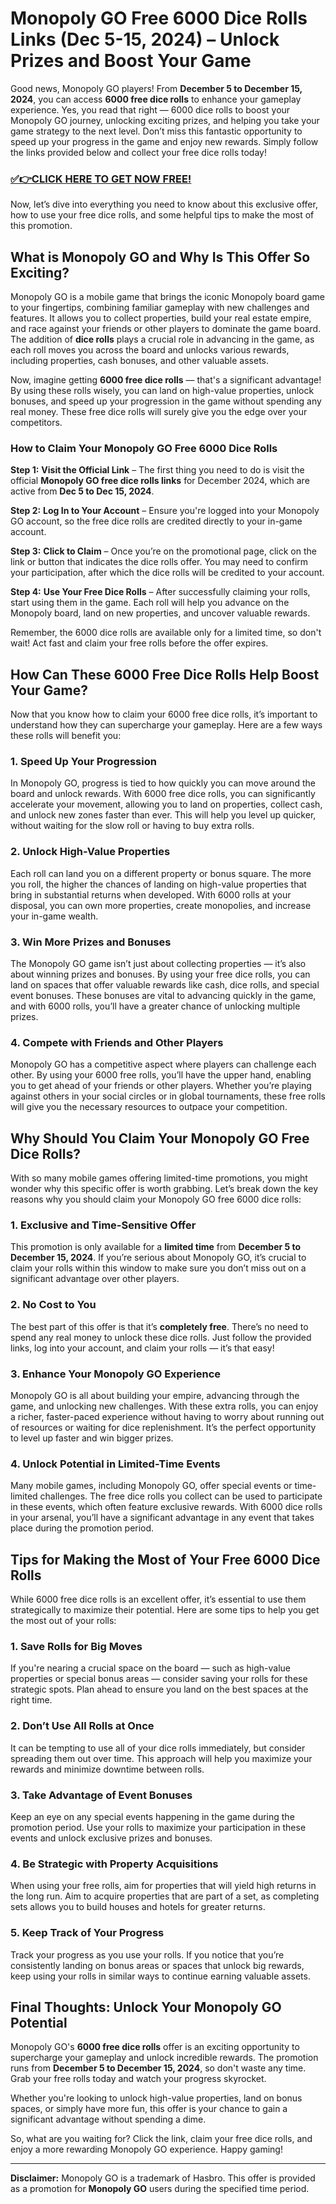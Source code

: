 # Monopoly GO Free 6000 Dice Rolls Links (Dec 5-15, 2024) – Unlock Prizes and Boost Your Game

Good news, Monopoly GO players! From **December 5 to December 15, 2024**, you can access **6000 free dice rolls** to enhance your gameplay experience. Yes, you read that right — 6000 dice rolls to boost your Monopoly GO journey, unlocking exciting prizes, and helping you take your game strategy to the next level. Don’t miss this fantastic opportunity to speed up your progress in the game and enjoy new rewards. Simply follow the links provided below and collect your free dice rolls today!

### [✅👉CLICK HERE TO GET NOW FREE!](https://freeforyou.xyz/monopoly/go/)

Now, let’s dive into everything you need to know about this exclusive offer, how to use your free dice rolls, and some helpful tips to make the most of this promotion. 

## What is Monopoly GO and Why Is This Offer So Exciting?

Monopoly GO is a mobile game that brings the iconic Monopoly board game to your fingertips, combining familiar gameplay with new challenges and features. It allows you to collect properties, build your real estate empire, and race against your friends or other players to dominate the game board. The addition of **dice rolls** plays a crucial role in advancing in the game, as each roll moves you across the board and unlocks various rewards, including properties, cash bonuses, and other valuable assets.

Now, imagine getting **6000 free dice rolls** — that's a significant advantage! By using these rolls wisely, you can land on high-value properties, unlock bonuses, and speed up your progression in the game without spending any real money. These free dice rolls will surely give you the edge over your competitors.

### How to Claim Your Monopoly GO Free 6000 Dice Rolls

**Step 1:** **Visit the Official Link** – The first thing you need to do is visit the official **Monopoly GO free dice rolls links** for December 2024, which are active from **Dec 5 to Dec 15, 2024**.

**Step 2:** **Log In to Your Account** – Ensure you're logged into your Monopoly GO account, so the free dice rolls are credited directly to your in-game account.

**Step 3:** **Click to Claim** – Once you’re on the promotional page, click on the link or button that indicates the dice rolls offer. You may need to confirm your participation, after which the dice rolls will be credited to your account.

**Step 4:** **Use Your Free Dice Rolls** – After successfully claiming your rolls, start using them in the game. Each roll will help you advance on the Monopoly board, land on new properties, and uncover valuable rewards.

Remember, the 6000 dice rolls are available only for a limited time, so don't wait! Act fast and claim your free rolls before the offer expires.

## How Can These 6000 Free Dice Rolls Help Boost Your Game?

Now that you know how to claim your 6000 free dice rolls, it’s important to understand how they can supercharge your gameplay. Here are a few ways these rolls will benefit you:

### 1. **Speed Up Your Progression**

In Monopoly GO, progress is tied to how quickly you can move around the board and unlock rewards. With 6000 free dice rolls, you can significantly accelerate your movement, allowing you to land on properties, collect cash, and unlock new zones faster than ever. This will help you level up quicker, without waiting for the slow roll or having to buy extra rolls.

### 2. **Unlock High-Value Properties**

Each roll can land you on a different property or bonus square. The more you roll, the higher the chances of landing on high-value properties that bring in substantial returns when developed. With 6000 rolls at your disposal, you can own more properties, create monopolies, and increase your in-game wealth.

### 3. **Win More Prizes and Bonuses**

The Monopoly GO game isn’t just about collecting properties — it’s also about winning prizes and bonuses. By using your free dice rolls, you can land on spaces that offer valuable rewards like cash, dice rolls, and special event bonuses. These bonuses are vital to advancing quickly in the game, and with 6000 rolls, you’ll have a greater chance of unlocking multiple prizes.

### 4. **Compete with Friends and Other Players**

Monopoly GO has a competitive aspect where players can challenge each other. By using your 6000 free rolls, you’ll have the upper hand, enabling you to get ahead of your friends or other players. Whether you’re playing against others in your social circles or in global tournaments, these free rolls will give you the necessary resources to outpace your competition.

## Why Should You Claim Your Monopoly GO Free Dice Rolls?

With so many mobile games offering limited-time promotions, you might wonder why this specific offer is worth grabbing. Let’s break down the key reasons why you should claim your Monopoly GO free 6000 dice rolls:

### 1. **Exclusive and Time-Sensitive Offer**

This promotion is only available for a **limited time** from **December 5 to December 15, 2024**. If you’re serious about Monopoly GO, it’s crucial to claim your rolls within this window to make sure you don’t miss out on a significant advantage over other players.

### 2. **No Cost to You**

The best part of this offer is that it’s **completely free**. There’s no need to spend any real money to unlock these dice rolls. Just follow the provided links, log into your account, and claim your rolls — it’s that easy!

### 3. **Enhance Your Monopoly GO Experience**

Monopoly GO is all about building your empire, advancing through the game, and unlocking new challenges. With these extra rolls, you can enjoy a richer, faster-paced experience without having to worry about running out of resources or waiting for dice replenishment. It’s the perfect opportunity to level up faster and win bigger prizes.

### 4. **Unlock Potential in Limited-Time Events**

Many mobile games, including Monopoly GO, offer special events or time-limited challenges. The free dice rolls you collect can be used to participate in these events, which often feature exclusive rewards. With 6000 dice rolls in your arsenal, you’ll have a significant advantage in any event that takes place during the promotion period.

## Tips for Making the Most of Your Free 6000 Dice Rolls

While 6000 free dice rolls is an excellent offer, it’s essential to use them strategically to maximize their potential. Here are some tips to help you get the most out of your rolls:

### 1. **Save Rolls for Big Moves**

If you're nearing a crucial space on the board — such as high-value properties or special bonus areas — consider saving your rolls for these strategic spots. Plan ahead to ensure you land on the best spaces at the right time.

### 2. **Don’t Use All Rolls at Once**

It can be tempting to use all of your dice rolls immediately, but consider spreading them out over time. This approach will help you maximize your rewards and minimize downtime between rolls.

### 3. **Take Advantage of Event Bonuses**

Keep an eye on any special events happening in the game during the promotion period. Use your rolls to maximize your participation in these events and unlock exclusive prizes and bonuses.

### 4. **Be Strategic with Property Acquisitions**

When using your free rolls, aim for properties that will yield high returns in the long run. Aim to acquire properties that are part of a set, as completing sets allows you to build houses and hotels for greater returns.

### 5. **Keep Track of Your Progress**

Track your progress as you use your rolls. If you notice that you’re consistently landing on bonus areas or spaces that unlock big rewards, keep using your rolls in similar ways to continue earning valuable assets.

## Final Thoughts: Unlock Your Monopoly GO Potential

Monopoly GO's **6000 free dice rolls** offer is an exciting opportunity to supercharge your gameplay and unlock incredible rewards. The promotion runs from **December 5 to December 15, 2024**, so don't waste any time. Grab your free rolls today and watch your progress skyrocket. 

Whether you're looking to unlock high-value properties, land on bonus spaces, or simply have more fun, this offer is your chance to gain a significant advantage without spending a dime. 

So, what are you waiting for? Click the link, claim your free dice rolls, and enjoy a more rewarding Monopoly GO experience. Happy gaming! 

---

**Disclaimer:** Monopoly GO is a trademark of Hasbro. This offer is provided as a promotion for **Monopoly GO** users during the specified time period.
